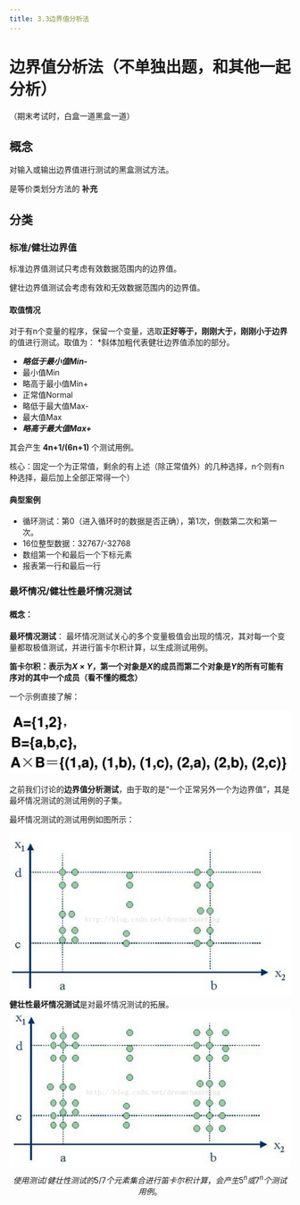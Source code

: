 ```yaml
---
title: 3.3边界值分析法
---
```


# 边界值分析法（不单独出题，和其他一起分析）

（期末考试时，白盒一道黑盒一道）

## 概念

对输入或输出边界值进行测试的黑盒测试方法。

是等价类划分方法的 **补充** 

## 分类

### 标准/健壮边界值

标准边界值测试只考虑有效数据范围内的边界值。

健壮边界值测试会考虑有效和无效数据范围内的边界值。

#### 取值情况

对于有n个变量的程序，保留一个变量，选取**正好等于，刚刚大于，刚刚小于边界**的值进行测试。取值为：
*斜体加粗代表健壮边界值添加的部分。

+  ***略低于最小值Min-*** 
+ 最小值Min
+ 略高于最小值Min+
+ 正常值Normal
+ 略低于最大值Max-
+ 最大值Max
+ ***略高于最大值Max+***  

其会产生 **4n+1/(6n+1)** 个测试用例。

核心：固定一个为正常值，剩余的有上述（除正常值外）的几种选择，n个则有n种选择，最后加上全部正常得一个）

#### 典型案例

+ 循环测试：第0（进入循环时的数据是否正确），第1次，倒数第二次和第一次。
+ 16位整型数据：32767/-32768
+ 数组第一个和最后一个下标元素
+ 报表第一行和最后一行



### 最坏情况/健壮性最坏情况测试

#### 概念：

**最坏情况测试**：
	  最坏情况测试关心的多个变量极值会出现的情况，其对每一个变量都取极值测试，并进行笛卡尔积计算，以生成测试用例。

**笛卡尔积：表示为*X* × *Y*，第一个对象是*X*的成员而第二个对象是*Y*的所有可能有序对的其中一个成员（看不懂的概念）**

一个示例直接了解：

![image-20210917194413227](../../src/assets/img/image-20210917194413227.png)

 

之前我们讨论的**边界值分析测试**，由于取的是“一个正常另外一个为边界值”，其是最坏情况测试的测试用例的子集。

最坏情况测试的测试用例如图所示：

![image-20210917194847344](../../src/assets/img/image-20210917194847344.png)
**健壮性最坏情况测试**是对最坏情况测试的拓展。
![image-20210917194858843](../../src/assets/img/image-20210917194858843.png)
$$
使用测试/健壮性测试的5/7个元素集合进行笛卡尔积计算，会产生 5^n 或 7^n 个测试用例。
$$

